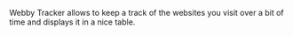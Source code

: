 Webby Tracker allows to keep a track of the websites you visit over a bit of time and displays it in a nice table. 